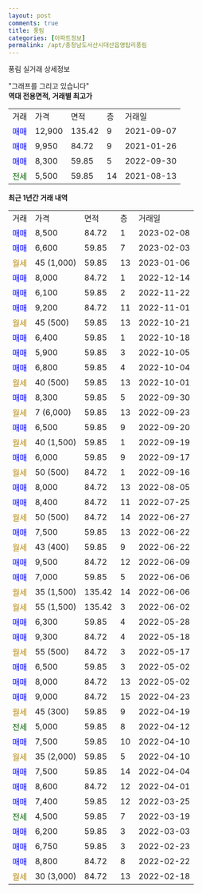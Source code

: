 ```yaml
---
layout: post
comments: true
title: 풍림
categories: [아파트정보]
permalink: /apt/충청남도서산시대산읍영탑리풍림
---
```


풍림 실거래 상세정보

<script type="text/javascript">
  google.charts.load('current', {'packages':['line', 'corechart']});
  google.charts.setOnLoadCallback(drawChart);

  function drawChart() {
    var data = new google.visualization.DataTable();
    data.addColumn('date', '거래일');
    data.addColumn('number', "매매");
    data.addColumn('number', "전세");
    data.addColumn('number', "전매");

    data.addRows([[new Date(Date.parse("2023-02-08")), 8500, null, null], [new Date(Date.parse("2023-02-03")), 6600, null, null], [new Date(Date.parse("2023-01-06")), null, null, null], [new Date(Date.parse("2022-12-14")), 8000, null, null], [new Date(Date.parse("2022-11-22")), 6100, null, null], [new Date(Date.parse("2022-11-01")), 9200, null, null], [new Date(Date.parse("2022-10-21")), null, null, null], [new Date(Date.parse("2022-10-18")), 6400, null, null], [new Date(Date.parse("2022-10-05")), 5900, null, null], [new Date(Date.parse("2022-10-04")), 6800, null, null], [new Date(Date.parse("2022-10-01")), null, null, null], [new Date(Date.parse("2022-09-30")), 8300, null, null], [new Date(Date.parse("2022-09-23")), null, null, null], [new Date(Date.parse("2022-09-20")), 6500, null, null], [new Date(Date.parse("2022-09-19")), null, null, null], [new Date(Date.parse("2022-09-17")), 6000, null, null], [new Date(Date.parse("2022-09-16")), null, null, null], [new Date(Date.parse("2022-08-05")), 8000, null, null], [new Date(Date.parse("2022-07-25")), 8400, null, null], [new Date(Date.parse("2022-06-27")), null, null, null], [new Date(Date.parse("2022-06-22")), 7500, null, null], [new Date(Date.parse("2022-06-22")), null, null, null], [new Date(Date.parse("2022-06-09")), 9500, null, null], [new Date(Date.parse("2022-06-06")), 7000, null, null], [new Date(Date.parse("2022-06-06")), null, null, null], [new Date(Date.parse("2022-06-02")), null, null, null], [new Date(Date.parse("2022-05-28")), 6300, null, null], [new Date(Date.parse("2022-05-18")), 9300, null, null], [new Date(Date.parse("2022-05-17")), null, null, null], [new Date(Date.parse("2022-05-02")), 6500, null, null], [new Date(Date.parse("2022-05-02")), 8000, null, null], [new Date(Date.parse("2022-04-23")), 9000, null, null], [new Date(Date.parse("2022-04-19")), null, null, null], [new Date(Date.parse("2022-04-12")), null, 5000, null], [new Date(Date.parse("2022-04-10")), 7500, null, null], [new Date(Date.parse("2022-04-10")), null, null, null], [new Date(Date.parse("2022-04-04")), 7500, null, null], [new Date(Date.parse("2022-04-01")), 8600, null, null], [new Date(Date.parse("2022-03-25")), 7400, null, null], [new Date(Date.parse("2022-03-19")), null, 4500, null], [new Date(Date.parse("2022-03-03")), 6200, null, null], [new Date(Date.parse("2022-02-23")), 6750, null, null], [new Date(Date.parse("2022-02-22")), 8800, null, null], [new Date(Date.parse("2022-02-18")), null, null, null]]);

    var options = {
      hAxis: {
        format: 'yyyy/MM/dd'
      },    
      lineWidth: 0,
      pointsVisible: true,    
      title: '최근 1년간 유형별 실거래가 분포',
      legend: { position: 'bottom' }
    };

    var formatter = new google.visualization.NumberFormat({pattern:'###,###'} );
    formatter.format(data, 1);
    formatter.format(data, 2);
    
    setTimeout(function() {
        var chart = new google.visualization.LineChart(document.getElementById('columnchart_material'));
        chart.draw(data, (options));
        document.getElementById('loading').style.display = 'none';
    }, 200);
  }
</script>


<div id="loading" style="z-index:20; display: block; margin-left: 0px">"그래프를 그리고 있습니다"</div>
<div id="columnchart_material" style="width: 95%; margin-left: 0px; display: block"></div>
<!-- contents start -->
<b>역대 전용면적, 거래별 최고가</b>
<table class="sortable">
    <tr>
      <td>거래</td>
      <td>가격</td>
      <td>면적</td>
      <td>층</td>
      <td>거래일</td>
    </tr>
        <tr>
          <td><a style="color: blue">매매</a></td>
          <td>12,900</td>
          <td>135.42</td>
          <td>9</td>
          <td>2021-09-07</td>
        </tr>            <tr>
          <td><a style="color: blue">매매</a></td>
          <td>9,950</td>
          <td>84.72</td>
          <td>9</td>
          <td>2021-01-26</td>
        </tr>            <tr>
          <td><a style="color: blue">매매</a></td>
          <td>8,300</td>
          <td>59.85</td>
          <td>5</td>
          <td>2022-09-30</td>
        </tr>        
        <tr>
              <td><a style="color: darkgreen">전세</a></td>
              <td>5,500</td>
              <td>59.85</td>
              <td>14</td>
              <td>2021-08-13</td>
            </tr>        
    
</table>

<b>최근 1년간 거래 내역</b>

<table class="sortable">
    <tr>
      <td>거래</td>
      <td>가격</td>
      <td>면적</td>
      <td>층</td>
      <td>거래일</td>
    </tr>
    <tr>
      <td><a style="color: blue">매매</a></td>
      <td>8,500</td>
      <td>84.72</td>
      <td>1</td>
      <td>2023-02-08</td>
    </tr>          <tr>
      <td><a style="color: blue">매매</a></td>
      <td>6,600</td>
      <td>59.85</td>
      <td>7</td>
      <td>2023-02-03</td>
    </tr>          <tr>
      <td><a style="color: darkgoldenrod">월세</a></td>
      <td>45 (1,000)</td>
      <td>59.85</td>
      <td>13</td>
      <td>2023-01-06</td>
    </tr>          <tr>
      <td><a style="color: blue">매매</a></td>
      <td>8,000</td>
      <td>84.72</td>
      <td>1</td>
      <td>2022-12-14</td>
    </tr>          <tr>
      <td><a style="color: blue">매매</a></td>
      <td>6,100</td>
      <td>59.85</td>
      <td>2</td>
      <td>2022-11-22</td>
    </tr>          <tr>
      <td><a style="color: blue">매매</a></td>
      <td>9,200</td>
      <td>84.72</td>
      <td>11</td>
      <td>2022-11-01</td>
    </tr>          <tr>
      <td><a style="color: darkgoldenrod">월세</a></td>
      <td>45 (500)</td>
      <td>59.85</td>
      <td>13</td>
      <td>2022-10-21</td>
    </tr>          <tr>
      <td><a style="color: blue">매매</a></td>
      <td>6,400</td>
      <td>59.85</td>
      <td>1</td>
      <td>2022-10-18</td>
    </tr>          <tr>
      <td><a style="color: blue">매매</a></td>
      <td>5,900</td>
      <td>59.85</td>
      <td>3</td>
      <td>2022-10-05</td>
    </tr>          <tr>
      <td><a style="color: blue">매매</a></td>
      <td>6,800</td>
      <td>59.85</td>
      <td>4</td>
      <td>2022-10-04</td>
    </tr>          <tr>
      <td><a style="color: darkgoldenrod">월세</a></td>
      <td>40 (500)</td>
      <td>59.85</td>
      <td>13</td>
      <td>2022-10-01</td>
    </tr>          <tr>
      <td><a style="color: blue">매매</a></td>
      <td>8,300</td>
      <td>59.85</td>
      <td>5</td>
      <td>2022-09-30</td>
    </tr>          <tr>
      <td><a style="color: darkgoldenrod">월세</a></td>
      <td>7 (6,000)</td>
      <td>59.85</td>
      <td>13</td>
      <td>2022-09-23</td>
    </tr>          <tr>
      <td><a style="color: blue">매매</a></td>
      <td>6,500</td>
      <td>59.85</td>
      <td>9</td>
      <td>2022-09-20</td>
    </tr>          <tr>
      <td><a style="color: darkgoldenrod">월세</a></td>
      <td>40 (1,500)</td>
      <td>59.85</td>
      <td>1</td>
      <td>2022-09-19</td>
    </tr>          <tr>
      <td><a style="color: blue">매매</a></td>
      <td>6,000</td>
      <td>59.85</td>
      <td>9</td>
      <td>2022-09-17</td>
    </tr>          <tr>
      <td><a style="color: darkgoldenrod">월세</a></td>
      <td>50 (500)</td>
      <td>84.72</td>
      <td>1</td>
      <td>2022-09-16</td>
    </tr>          <tr>
      <td><a style="color: blue">매매</a></td>
      <td>8,000</td>
      <td>84.72</td>
      <td>13</td>
      <td>2022-08-05</td>
    </tr>          <tr>
      <td><a style="color: blue">매매</a></td>
      <td>8,400</td>
      <td>84.72</td>
      <td>11</td>
      <td>2022-07-25</td>
    </tr>          <tr>
      <td><a style="color: darkgoldenrod">월세</a></td>
      <td>50 (500)</td>
      <td>84.72</td>
      <td>14</td>
      <td>2022-06-27</td>
    </tr>          <tr>
      <td><a style="color: blue">매매</a></td>
      <td>7,500</td>
      <td>59.85</td>
      <td>13</td>
      <td>2022-06-22</td>
    </tr>          <tr>
      <td><a style="color: darkgoldenrod">월세</a></td>
      <td>43 (400)</td>
      <td>59.85</td>
      <td>9</td>
      <td>2022-06-22</td>
    </tr>          <tr>
      <td><a style="color: blue">매매</a></td>
      <td>9,500</td>
      <td>84.72</td>
      <td>12</td>
      <td>2022-06-09</td>
    </tr>          <tr>
      <td><a style="color: blue">매매</a></td>
      <td>7,000</td>
      <td>59.85</td>
      <td>5</td>
      <td>2022-06-06</td>
    </tr>          <tr>
      <td><a style="color: darkgoldenrod">월세</a></td>
      <td>35 (1,500)</td>
      <td>135.42</td>
      <td>14</td>
      <td>2022-06-06</td>
    </tr>          <tr>
      <td><a style="color: darkgoldenrod">월세</a></td>
      <td>55 (1,500)</td>
      <td>135.42</td>
      <td>3</td>
      <td>2022-06-02</td>
    </tr>          <tr>
      <td><a style="color: blue">매매</a></td>
      <td>6,300</td>
      <td>59.85</td>
      <td>4</td>
      <td>2022-05-28</td>
    </tr>          <tr>
      <td><a style="color: blue">매매</a></td>
      <td>9,300</td>
      <td>84.72</td>
      <td>4</td>
      <td>2022-05-18</td>
    </tr>          <tr>
      <td><a style="color: darkgoldenrod">월세</a></td>
      <td>55 (500)</td>
      <td>84.72</td>
      <td>3</td>
      <td>2022-05-17</td>
    </tr>          <tr>
      <td><a style="color: blue">매매</a></td>
      <td>6,500</td>
      <td>59.85</td>
      <td>3</td>
      <td>2022-05-02</td>
    </tr>          <tr>
      <td><a style="color: blue">매매</a></td>
      <td>8,000</td>
      <td>84.72</td>
      <td>13</td>
      <td>2022-05-02</td>
    </tr>          <tr>
      <td><a style="color: blue">매매</a></td>
      <td>9,000</td>
      <td>84.72</td>
      <td>15</td>
      <td>2022-04-23</td>
    </tr>          <tr>
      <td><a style="color: darkgoldenrod">월세</a></td>
      <td>45 (300)</td>
      <td>59.85</td>
      <td>9</td>
      <td>2022-04-19</td>
    </tr>          <tr>
      <td><a style="color: darkgreen">전세</a></td>
      <td>5,000</td>
      <td>59.85</td>
      <td>8</td>
      <td>2022-04-12</td>
    </tr>          <tr>
      <td><a style="color: blue">매매</a></td>
      <td>7,500</td>
      <td>59.85</td>
      <td>10</td>
      <td>2022-04-10</td>
    </tr>          <tr>
      <td><a style="color: darkgoldenrod">월세</a></td>
      <td>35 (2,000)</td>
      <td>59.85</td>
      <td>5</td>
      <td>2022-04-10</td>
    </tr>          <tr>
      <td><a style="color: blue">매매</a></td>
      <td>7,500</td>
      <td>59.85</td>
      <td>14</td>
      <td>2022-04-04</td>
    </tr>          <tr>
      <td><a style="color: blue">매매</a></td>
      <td>8,600</td>
      <td>84.72</td>
      <td>12</td>
      <td>2022-04-01</td>
    </tr>          <tr>
      <td><a style="color: blue">매매</a></td>
      <td>7,400</td>
      <td>59.85</td>
      <td>12</td>
      <td>2022-03-25</td>
    </tr>          <tr>
      <td><a style="color: darkgreen">전세</a></td>
      <td>4,500</td>
      <td>59.85</td>
      <td>7</td>
      <td>2022-03-19</td>
    </tr>          <tr>
      <td><a style="color: blue">매매</a></td>
      <td>6,200</td>
      <td>59.85</td>
      <td>3</td>
      <td>2022-03-03</td>
    </tr>          <tr>
      <td><a style="color: blue">매매</a></td>
      <td>6,750</td>
      <td>59.85</td>
      <td>3</td>
      <td>2022-02-23</td>
    </tr>          <tr>
      <td><a style="color: blue">매매</a></td>
      <td>8,800</td>
      <td>84.72</td>
      <td>8</td>
      <td>2022-02-22</td>
    </tr>          <tr>
      <td><a style="color: darkgoldenrod">월세</a></td>
      <td>30 (3,000)</td>
      <td>84.72</td>
      <td>13</td>
      <td>2022-02-18</td>
    </tr>      </table>
<!-- contents end -->    

